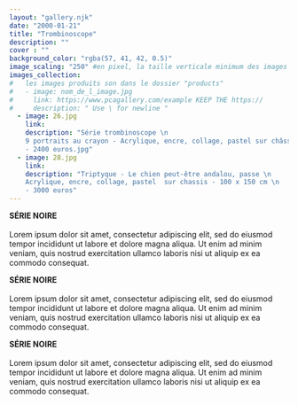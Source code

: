 ```yaml
---
layout: "gallery.njk"
date: "2000-01-21"
title: "Trombinoscope"
description: ""
cover : ""
background_color: "rgba(57, 41, 42, 0.5)"
image_scaling: "250" #en pixel, la taille verticale minimum des images presentes dans la gallery
images_collection:
#   les images produits son dans le dossier "products" 
#   - image: nom_de_l_image.jpg
#     link: https://www.pcagallery.com/example KEEP THE https://
#     description: " Use \ for newline "
  - image: 26.jpg
    link:
    description: "Série trombinoscope \n
    9 portraits au crayon - Acrylique, encre, collage, pastel sur châssis - 150 x 110 cm \n
    - 2400 euros.jpg"
  - image: 28.jpg
    link:
    description: "Triptyque - Le chien peut-être andalou, passe \n
    Acrylique, encre, collage, pastel  sur chassis - 100 x 150 cm \n
    - 3000 euros"
---
```


**SÉRIE NOIRE**  
&nbsp;  
Lorem ipsum dolor sit amet, consectetur adipiscing elit, sed do eiusmod tempor incididunt ut labore et dolore magna aliqua. Ut enim ad minim veniam, quis nostrud exercitation ullamco laboris nisi ut aliquip ex ea commodo consequat. 



**SÉRIE NOIRE**  
&nbsp;  
Lorem ipsum dolor sit amet, consectetur adipiscing elit, sed do eiusmod tempor incididunt ut labore et dolore magna aliqua. Ut enim ad minim veniam, quis nostrud exercitation ullamco laboris nisi ut aliquip ex ea commodo consequat. 



**SÉRIE NOIRE**  
&nbsp;  
Lorem ipsum dolor sit amet, consectetur adipiscing elit, sed do eiusmod tempor incididunt ut labore et dolore magna aliqua. Ut enim ad minim veniam, quis nostrud exercitation ullamco laboris nisi ut aliquip ex ea commodo consequat. 
